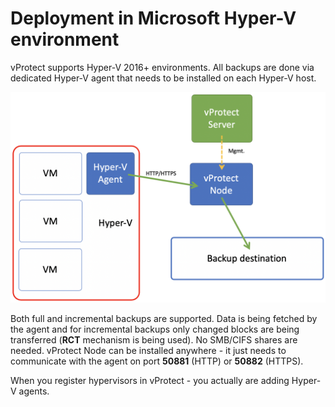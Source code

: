 # Deployment in Microsoft Hyper-V environment

vProtect supports Hyper-V 2016+ environments. All backups are done via dedicated Hyper-V agent that needs to be installed on each Hyper-V host. 

![](../.gitbook/assets/hyper-v.png)

Both full and incremental backups are supported. Data is being fetched by the agent and for incremental backups only changed blocks are being transferred \(**RCT** mechanism is being used\). No SMB/CIFS shares are needed. vProtect Node can be installed anywhere - it just needs to communicate with the agent on port **50881** \(HTTP\) or **50882** \(HTTPS\).

When you register hypervisors in vProtect - you actually are adding Hyper-V agents.

